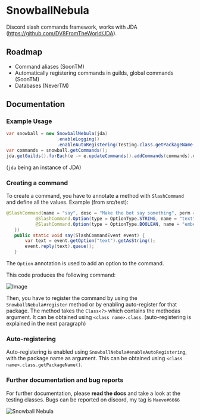 # SnowballNebula
Discord slash commands framework, works with JDA (https://github.com/DV8FromTheWorld/JDA).

## Roadmap
 * Command aliases (SoonTM)
 * Automatically registering commands in guilds, global commands (SoonTM)
 * Databases (NeverTM)
 
## Documentation
### Example Usage
```java
var snowball = new SnowballNebula(jda)
                   .enableLogging()
                   .enableAutoRegistering(Testing.class.getPackageName());
var commands = snowball.getCommands();
jda.getGuilds().forEach(e -> e.updateCommands().addCommands(commands).queue());$
 ```
(`jda` being an instance of JDA)
 
### Creating a command
To create a command, you have to annotate a method with `SlashCommand` and define all the values.
Example (from src/test):
 ```java
 @SlashCommand(name = "say", desc = "Make the bot say something", perm = Permission.UNKNOWN, options = {
            @SlashCommand.Option(type = OptionType.STRING, name = "text", desc = "Text to say", required = true),
            @SlashCommand.Option(type = OptionType.BOOLEAN, name = "embed", desc = "Make it an embed?")
    })
    public static void say(SlashCommandEvent event) {
        var text = event.getOption("text").getAsString();
        event.reply(text).queue();
    }
 ```
The `Option` annotation is used to add an option to the command.

This code produces the following command:

![Image](https://cdn.discordapp.com/attachments/902497478270672916/920778608568598548/unknown.png)

Then, you have to register the command by using the `SnowballNebula#register` method or by enabling auto-register
for that package. The method takes the `Class<?>` which contains the methodas argument. It can be obtained using
`<class name>.class`. (auto-registering is explained in the next paragraph)

### Auto-registering
Auto-registering is enabled using `SnowballNebula#enableAutoRegistering`, with the package name as argument. This
can be obtained using `<class name>.class.getPackageName()`.

### Further documentation and bug reports
For further documentation, please **read the docs** and take a look at the testing classes.
Bugs can be reported on discord, my tag is `Maeve#6666`

![Snowball Nebula](https://cdn.discordapp.com/attachments/653632542100160547/920772806982131772/unknown.png)

